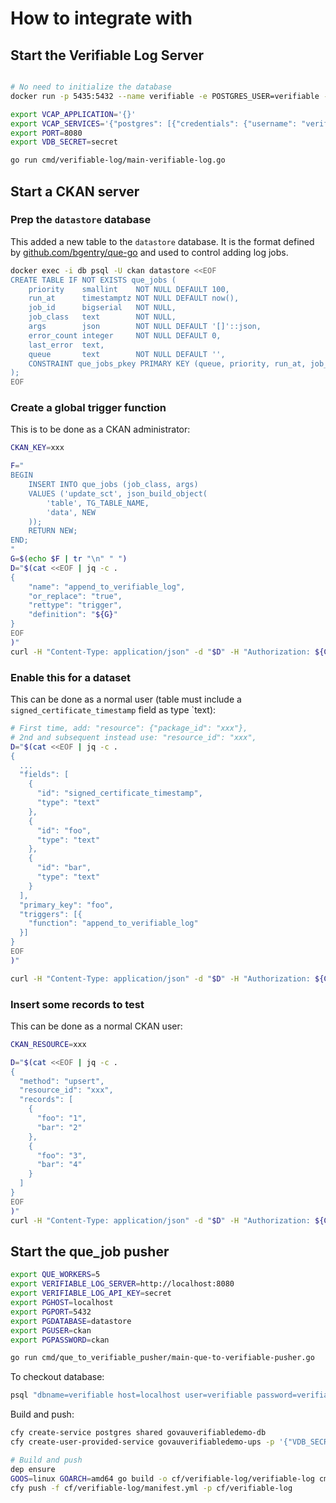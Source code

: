 # How to integrate with

## Start the Verifiable Log Server

```bash

# No need to initialize the database
docker run -p 5435:5432 --name verifiable -e POSTGRES_USER=verifiable -e POSTGRES_PASSWORD=verifiable -d postgres

export VCAP_APPLICATION='{}'
export VCAP_SERVICES='{"postgres": [{"credentials": {"username": "verifiable", "host": "localhost", "password": "verifiable", "name": "verifiable", "port": 5435}, "tags": ["postgres"]}]}'
export PORT=8080
export VDB_SECRET=secret

go run cmd/verifiable-log/main-verifiable-log.go
```

## Start a CKAN server

### Prep the `datastore` database

This added a new table to the `datastore` database. It is the format defined by [github.com/bgentry/que-go](https://github.com/bgentry/que-go) and used to control adding log jobs.

```bash
docker exec -i db psql -U ckan datastore <<EOF
CREATE TABLE IF NOT EXISTS que_jobs (
    priority    smallint    NOT NULL DEFAULT 100,
    run_at      timestamptz NOT NULL DEFAULT now(),
    job_id      bigserial   NOT NULL,
    job_class   text        NOT NULL,
    args        json        NOT NULL DEFAULT '[]'::json,
    error_count integer     NOT NULL DEFAULT 0,
    last_error  text,
    queue       text        NOT NULL DEFAULT '',
    CONSTRAINT que_jobs_pkey PRIMARY KEY (queue, priority, run_at, job_id)
);
EOF
```

### Create a global trigger function

This is to be done as a CKAN administrator:

```bash
CKAN_KEY=xxx

F="
BEGIN
    INSERT INTO que_jobs (job_class, args)
    VALUES ('update_sct', json_build_object(
        'table', TG_TABLE_NAME,
        'data', NEW
    ));
    RETURN NEW;
END;
"
G=$(echo $F | tr "\n" " ")
D="$(cat <<EOF | jq -c .
{
    "name": "append_to_verifiable_log",
    "or_replace": "true",
    "rettype": "trigger",
    "definition": "${G}"
}
EOF
)"
curl -H "Content-Type: application/json" -d "$D" -H "Authorization: ${CKAN_KEY}" http://localhost:5000/api/3/action/datastore_function_create | jq .
```

### Enable this for a dataset

This can be done as a normal user (table must include a `signed_certificate_timestamp` field as type `text):

```bash
# First time, add: "resource": {"package_id": "xxx"},
# 2nd and subsequent instead use: "resource_id": "xxx",
D="$(cat <<EOF | jq -c .
{
  ...
  "fields": [
    {
      "id": "signed_certificate_timestamp",
      "type": "text"
    },
    {
      "id": "foo",
      "type": "text"
    },
    {
      "id": "bar",
      "type": "text"
    }
  ],
  "primary_key": "foo",
  "triggers": [{
    "function": "append_to_verifiable_log"
  }]
}
EOF
)"

curl -H "Content-Type: application/json" -d "$D" -H "Authorization: ${CKAN_KEY}"  http://localhost:5000/api/3/action/datastore_create | jq .
```

### Insert some records to test

This can be done as a normal CKAN user:

```bash
CKAN_RESOURCE=xxx

D="$(cat <<EOF | jq -c .
{
  "method": "upsert",
  "resource_id": "xxx",
  "records": [
    {
      "foo": "1",
      "bar": "2"
    },
    {
      "foo": "3",
      "bar": "4"
    }
  ]
}
EOF
)"
curl -H "Content-Type: application/json" -d "$D" -H "Authorization: ${CKAN_KEY}"  http://localhost:5000/api/3/action/datastore_upsert | jq .
```

## Start the que_job pusher

```bash
export QUE_WORKERS=5
export VERIFIABLE_LOG_SERVER=http://localhost:8080
export VERIFIABLE_LOG_API_KEY=secret
export PGHOST=localhost
export PGPORT=5432
export PGDATABASE=datastore
export PGUSER=ckan
export PGPASSWORD=ckan

go run cmd/que_to_verifiable_pusher/main-que-to-verifiable-pusher.go
```

To checkout database:

```bash
psql "dbname=verifiable host=localhost user=verifiable password=verifiable port=5435"
```

Build and push:

```bash
cfy create-service postgres shared govauverifiabledemo-db
cfy create-user-provided-service govauverifiabledemo-ups -p '{"VDB_SECRET":"secret"}'

# Build and push
dep ensure
GOOS=linux GOARCH=amd64 go build -o cf/verifiable-log/verifiable-log cmd/verifiable-log/main-verifiable-log.go
cfy push -f cf/verifiable-log/manifest.yml -p cf/verifiable-log
```
